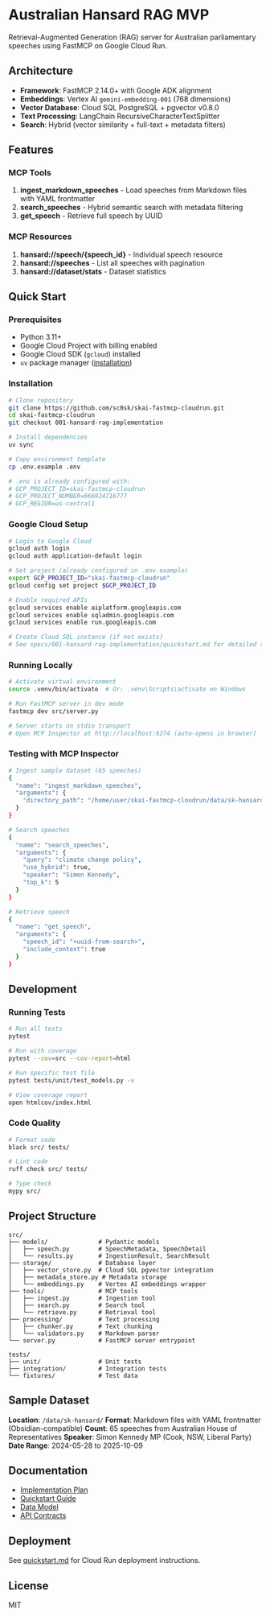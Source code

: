 # Australian Hansard RAG MVP

Retrieval-Augmented Generation (RAG) server for Australian parliamentary speeches using FastMCP on Google Cloud Run.

## Architecture

- **Framework**: FastMCP 2.14.0+ with Google ADK alignment
- **Embeddings**: Vertex AI `gemini-embedding-001` (768 dimensions)
- **Vector Database**: Cloud SQL PostgreSQL + pgvector v0.8.0
- **Text Processing**: LangChain RecursiveCharacterTextSplitter
- **Search**: Hybrid (vector similarity + full-text + metadata filters)

## Features

### MCP Tools

1. **ingest_markdown_speeches** - Load speeches from Markdown files with YAML frontmatter
2. **search_speeches** - Hybrid semantic search with metadata filtering
3. **get_speech** - Retrieve full speech by UUID

### MCP Resources

1. **hansard://speech/{speech_id}** - Individual speech resource
2. **hansard://speeches** - List all speeches with pagination
3. **hansard://dataset/stats** - Dataset statistics

## Quick Start

### Prerequisites

- Python 3.11+
- Google Cloud Project with billing enabled
- Google Cloud SDK (`gcloud`) installed
- `uv` package manager ([installation](https://github.com/astral-sh/uv))

### Installation

```bash
# Clone repository
git clone https://github.com/sc0sk/skai-fastmcp-cloudrun.git
cd skai-fastmcp-cloudrun
git checkout 001-hansard-rag-implementation

# Install dependencies
uv sync

# Copy environment template
cp .env.example .env

# .env is already configured with:
# GCP_PROJECT_ID=skai-fastmcp-cloudrun
# GCP_PROJECT_NUMBER=666924716777
# GCP_REGION=us-central1
```

### Google Cloud Setup

```bash
# Login to Google Cloud
gcloud auth login
gcloud auth application-default login

# Set project (already configured in .env.example)
export GCP_PROJECT_ID="skai-fastmcp-cloudrun"
gcloud config set project $GCP_PROJECT_ID

# Enable required APIs
gcloud services enable aiplatform.googleapis.com
gcloud services enable sqladmin.googleapis.com
gcloud services enable run.googleapis.com

# Create Cloud SQL instance (if not exists)
# See specs/001-hansard-rag-implementation/quickstart.md for detailed setup
```

### Running Locally

```bash
# Activate virtual environment
source .venv/bin/activate  # Or: .venv\Scripts\activate on Windows

# Run FastMCP server in dev mode
fastmcp dev src/server.py

# Server starts on stdio transport
# Open MCP Inspector at http://localhost:6274 (auto-opens in browser)
```

### Testing with MCP Inspector

```bash
# Ingest sample dataset (65 speeches)
{
  "name": "ingest_markdown_speeches",
  "arguments": {
    "directory_path": "/home/user/skai-fastmcp-cloudrun/data/sk-hansard"
  }
}

# Search speeches
{
  "name": "search_speeches",
  "arguments": {
    "query": "climate change policy",
    "use_hybrid": true,
    "speaker": "Simon Kennedy",
    "top_k": 5
  }
}

# Retrieve speech
{
  "name": "get_speech",
  "arguments": {
    "speech_id": "<uuid-from-search>",
    "include_context": true
  }
}
```

## Development

### Running Tests

```bash
# Run all tests
pytest

# Run with coverage
pytest --cov=src --cov-report=html

# Run specific test file
pytest tests/unit/test_models.py -v

# View coverage report
open htmlcov/index.html
```

### Code Quality

```bash
# Format code
black src/ tests/

# Lint code
ruff check src/ tests/

# Type check
mypy src/
```

## Project Structure

```
src/
├── models/              # Pydantic models
│   ├── speech.py        # SpeechMetadata, SpeechDetail
│   └── results.py       # IngestionResult, SearchResult
├── storage/             # Database layer
│   ├── vector_store.py  # Cloud SQL pgvector integration
│   ├── metadata_store.py # Metadata storage
│   └── embeddings.py    # Vertex AI embeddings wrapper
├── tools/               # MCP tools
│   ├── ingest.py        # Ingestion tool
│   ├── search.py        # Search tool
│   └── retrieve.py      # Retrieval tool
├── processing/          # Text processing
│   ├── chunker.py       # Text chunking
│   └── validators.py    # Markdown parser
└── server.py            # FastMCP server entrypoint

tests/
├── unit/                # Unit tests
├── integration/         # Integration tests
└── fixtures/            # Test data
```

## Sample Dataset

**Location**: `/data/sk-hansard/`
**Format**: Markdown files with YAML frontmatter (Obsidian-compatible)
**Count**: 65 speeches from Australian House of Representatives
**Speaker**: Simon Kennedy MP (Cook, NSW, Liberal Party)
**Date Range**: 2024-05-28 to 2025-10-09

## Documentation

- [Implementation Plan](specs/001-hansard-rag-implementation/plan.md)
- [Quickstart Guide](specs/001-hansard-rag-implementation/quickstart.md)
- [Data Model](specs/001-hansard-rag-implementation/data-model.md)
- [API Contracts](specs/001-hansard-rag-implementation/contracts/)

## Deployment

See [quickstart.md](specs/001-hansard-rag-implementation/quickstart.md) for Cloud Run deployment instructions.

## License

MIT
